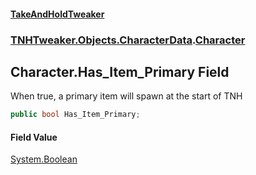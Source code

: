 #### [TakeAndHoldTweaker](index.md 'index')
### [TNHTweaker.Objects.CharacterData](TNHTweaker.Objects.CharacterData.md 'TNHTweaker.Objects.CharacterData').[Character](TNHTweaker.Objects.CharacterData.Character.md 'TNHTweaker.Objects.CharacterData.Character')

## Character.Has_Item_Primary Field

When true, a primary item will spawn at the start of TNH

```csharp
public bool Has_Item_Primary;
```

#### Field Value
[System.Boolean](https://docs.microsoft.com/en-us/dotnet/api/System.Boolean 'System.Boolean')